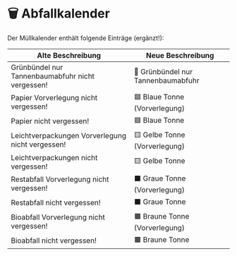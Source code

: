 # 🗑️ Abfallkalender

Der Müllkalender enthält folgende Einträge (ergänzt!):

| Alte Beschreibung                                | Neue Beschreibung                   | 
|--------------------------------------------------|-------------------------------------|
| Grünbündel nur Tannenbaumabfuhr nicht vergessen! | 🌲 Grünbündel nur Tannenbaumabfuhr  |
| Papier Vorverlegung nicht vergessen!             | 🟦 Blaue Tonne (Vorverlegung)       |
| Papier nicht vergessen!                          | 🟦 Blaue Tonne                      |
| Leichtverpackungen Vorverlegung nicht vergessen! | 🟨 Gelbe Tonne (Vorverlegung)       |
| Leichtverpackungen nicht vergessen!              | 🟨 Gelbe Tonne                      |
| Restabfall Vorverlegung nicht vergessen!         | ⬛ Graue Tonne (Vorverlegung)       |
| Restabfall nicht vergessen!                      | ⬛ Graue Tonne                      |
| Bioabfall Vorverlegung nicht vergessen!          | 🟫 Braune Tonne (Vorverlegung)      |
| Bioabfall nicht vergessen!                       | 🟫 Braune Tonne                     |

